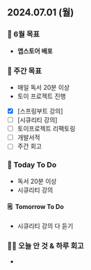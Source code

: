 ## 2024.07.01 (월)

### 📍 6월 목표

- **앱스토어 배포**
  <br/>

### 📎 주간 목표

- 매일 독서 20분 이상
- 토이 프로젝트 진행
- [x] [스프링부트 강의]
- [ ] [시큐리티 강의]
- [ ] 토이프로젝트 리팩토링
- [ ] 개발서적
- [ ] 주간 회고
  <br/>

### 📎 Today To Do

- 독서 20분 이상
- 시큐리티 강의
  <br/>

#### 🗒️  Tomorrow To Do

- 시큐리티 강의 다 듣기
  <br/>

### 👊🏻 오늘 안 것 & 하루 회고

- 